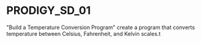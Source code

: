 # PRODIGY_SD_01
"Build a Temperature Conversion Program" create a program that converts temperature between Celsius, Fahrenheit, and Kelvin scales.t
